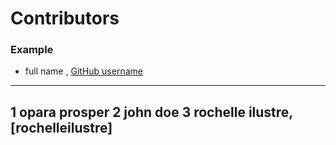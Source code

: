# Contributors

### Example
- full name , [GitHub username](link)

---
1 opara prosper
2 john doe
3 rochelle ilustre, [rochelleilustre]
---
